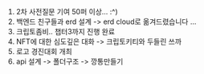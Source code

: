 1. 2차 사전질문 기여 50퍼 이상... :^)
2. 백엔드 친구들과 erd 설계 -> erd cloud로 옮겨드렸습니다 ...
3. 크립토좀비.. 챕터3까지 진행 완료
4. NFT에 대한 심도깊은 대화 -> 크립토키티와 두들린 쓰까
5. 로고 경진대회 개최
6. api 설계 -> 폴더구조 -> 깡통만들기
